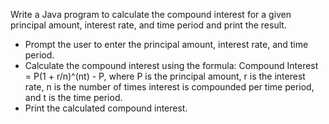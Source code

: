 Write a Java program to calculate the compound interest for a given principal amount, interest rate, and time period and print the result.
- Prompt the user to enter the principal amount, interest rate, and time period.
- Calculate the compound interest using the formula: Compound Interest = P(1 + r/n)^(nt) - P, where P is the principal amount, r is the interest rate, n is the number of times interest is compounded per time period, and t is the time period.
- Print the calculated compound interest.